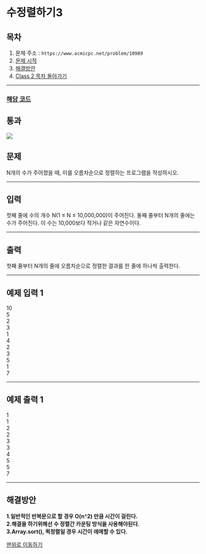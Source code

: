 # 수정렬하기3

## 목차

1. 문제 주소 : `https://www.acmicpc.net/problem/10989`
2. [문제 시작](#문제)
3. [해결방안](#해결방안)
4. [Class 2 목차 돌아가기](../README.md)
___

### [해당 코드](./수정렬하기3.java)

## 통과

<img src="https://github.com/user-attachments/assets/7e27b3d8-69c0-4b60-b867-48675837d6fe">

## 문제

N개의 수가 주어졌을 때, 이를 오름차순으로 정렬하는 프로그램을 작성하시오.

___

## 입력

첫째 줄에 수의 개수 N(1 ≤ N ≤ 10,000,000)이 주어진다. 둘째 줄부터 N개의 줄에는 수가 주어진다. 이 수는 10,000보다 작거나 같은 자연수이다.

___

## 출력

첫째 줄부터 N개의 줄에 오름차순으로 정렬한 결과를 한 줄에 하나씩 출력한다.

___

## 예제 입력 1

10 <br>
5 <br>
2 <br>
3 <br>
1 <br>
4 <br>
2 <br>
3 <br>
5 <br>
1 <br>
7 <br>

---

## 예제 출력 1

1 <br>
1 <br>
2 <br>
2 <br>
3 <br>
3 <br>
4 <br>
5 <br>
5 <br>
7

---
## 해결방안
**1.일반적인 반복문으로 할 경우 O(n^2) 만큼 시간이 걸린다.**<br>
**2.해결을 하기위해선 수 정렬간 카운팅 방식을 사용해야된다.**<br>
**3.Array.sort(), 퀵정렬일 경우 시간이 에매할 수 있다.**<br>

[맨위로 이동하기](#수정렬하기3)